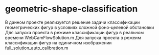 # geometric-shape-classification
 В данном проекте реализуется решение задачи классификации геометрических фигур в условиях сложной фоно-целевой обстановки
 Для запуска проекта в режиме классификации фигур в реальном времени WebCamFlowSolution.m
 Для запуска проекта в режеим классификации фигур на единичном изображении full_solution_auto_calibration.m
 
